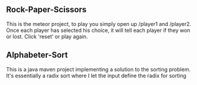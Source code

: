 ## Rock-Paper-Scissors
This is the meteor project, to play you simply open up /player1 and /player2.
Once each player has selected his choice, it will tell each player if they won or lost.
Click 'reset' or play again.

## Alphabeter-Sort
This is a java maven project implementing a solution to the sorting problem.
It's essentially a radix sort where I let the input define the radix for sorting
